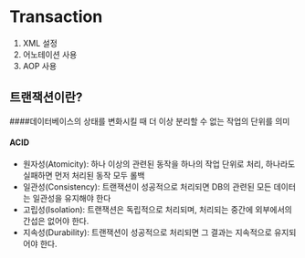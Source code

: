 # Transaction
1. XML 설정
2. 어노테이션 사용
3. AOP 사용

## 트랜잭션이란?
####데이터베이스의 상태를 변화시킬 때 더 이상 분리할 수 없는 작업의 단위를 의미
#### ACID
- 원자성(Atomicity): 하나 이상의 관련된 동작을 하나의 작업 단위로 처리, 하나라도 실패하면 먼저 처리된 동작 모두 롤백
- 일관성(Consistency): 트랜잭션이 성공적으로 처리되면 DB의 관련된 모든 데이터는 일관성을 유지해야 한다
- 고립성(Isolation): 트랜잭션은 독립적으로 처리되며, 처리되는 중간에 외부에서의 간섭은 없어야 한다.
- 지속성(Durability): 트랜잭션이 성공적으로 처리되면 그 결과는 지속적으로 유지되어야 한다.


